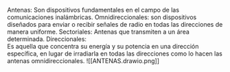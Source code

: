 Antenas: Son dispositivos fundamentales en el campo de las comunicaciones inalámbricas.
Omnidireccionales:  son dispositivos diseñados para enviar o recibir señales de radio en todas las direcciones de manera uniforme.
Sectoriales: Antenas que transmiten a un área determinada.
Direccionales:   
Es aquella que concentra su energía y su potencia en una dirección específica, en lugar de irradiarla en todas las direcciones como lo hacen las antenas omnidireccionales.
![[ANTENAS.drawio.png]]
